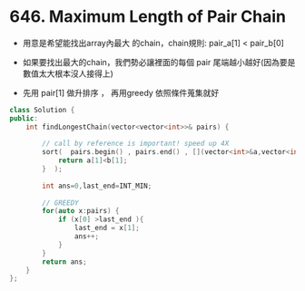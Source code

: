 # 646. Maximum Length of Pair Chain

+ 用意是希望能找出array內最大 的chain，chain規則:  pair_a[1] < pair_b[0]

+ 如果要找出最大的chain，我們勢必讓裡面的每個 pair 尾端越小越好(因為要是數值太大根本沒人接得上) 
+ 先用 pair[1] 做升排序 ， 再用greedy 依照條件蒐集就好

```c++
class Solution {
public:
    int findLongestChain(vector<vector<int>>& pairs) {
           
        // call by reference is important! speed up 4X
        sort(  pairs.begin() , pairs.end() , [](vector<int>&a,vector<int>&b){     
            return a[1]<b[1];          
        }  );
        
        int ans=0,last_end=INT_MIN;
         
        // GREEDY
        for(auto x:pairs) {        
            if (x[0] >last_end ){
                last_end = x[1];
                ans++;     
            }    
        }    
        return ans;        
    }
};
```

